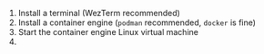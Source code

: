 1. Install a terminal (WezTerm recommended)
2. Install a container engine (`podman` recommended, `docker` is fine)
3. Start the container engine Linux virtual machine
4. 